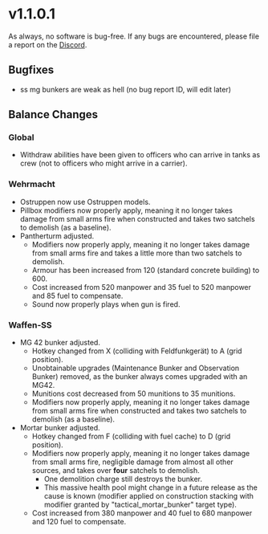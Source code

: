 # v1.1.0.1

As always, no software is bug-free. If any bugs are encountered, please file a report on the [Discord](https://discord.gg/6VeK5jhggB).

## Bugfixes

- ss mg bunkers are weak as hell (no bug report ID, will edit later)

## Balance Changes

### Global

- Withdraw abilities have been given to officers who can arrive in tanks as crew (not to officers who might arrive in a carrier).

### Wehrmacht

- Ostruppen now use Ostruppen models.
- Pillbox modifiers now properly apply, meaning it no longer takes damage from small arms fire when constructed and takes two satchels to demolish (as a baseline).
- Pantherturm adjusted.
  - Modifiers now properly apply, meaning it no longer takes damage from small arms fire and takes a little more than two satchels to demolish.
  - Armour has been increased from 120 (standard concrete building) to 600.
  - Cost increased from 520 manpower and 35 fuel to 520 manpower and 85 fuel to compensate.
  - Sound now properly plays when gun is fired.

### Waffen-SS

- MG 42 bunker adjusted.
  - Hotkey changed from X (colliding with Feldfunkgerät) to A (grid position).
  - Unobtainable upgrades (Maintenance Bunker and Observation Bunker) removed, as the bunker always comes upgraded with an MG42.
  - Munitions cost decreased from 50 munitions to 35 munitions.
  - Modifiers now properly apply, meaning it no longer takes damage from small arms fire when constructed and takes two satchels to demolish (as a baseline).
- Mortar bunker adjusted.
  - Hotkey changed from F (colliding with fuel cache) to D (grid position).
  - Modifiers now properly apply, meaning it no longer takes damage from small arms fire, negligible damage from almost all other sources, and takes over **four** satchels to demolish.
    - One demolition charge still destroys the bunker.
    - This massive health pool might change in a future release as the cause is known (modifier applied on construction stacking with modifier granted by "tactical_mortar_bunker" target type).
  - Cost increased from 380 manpower and 40 fuel to 680 manpower and 120 fuel to compensate.
